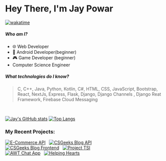 # Hey There, I'm Jay Powar
[![wakatime](https://wakatime.com/badge/user/7293504b-e51f-41db-ba94-4c0911fe9e63.svg)](https://wakatime.com/@7293504b-e51f-41db-ba94-4c0911fe9e63)
##### Who am I?
- 🌐 Web Developer
- 📱 Android Developer(beginner)
- 🎮 Game Developer (beginner)
- Computer Science Engineer

##### What technologies do I know?
> C, C++, Java, Python, Kotlin, C#, HTML, CSS, JavaScript, Bootstrap, React, NextJs, Express, Flask, Django, Django Channels , Django Reat Framework, Firebase Cloud Messaging
<br/>

[![Jay's GitHub stats](https://github-readme-stats-git-masterrstaa-rickstaa.vercel.app/api?username=jaypowar00&show_icons=true&custom_title=Jay%20Powar's%20GitHub%20Stats&theme=radical)](https://github-readme-stats-git-masterrstaa-rickstaa.vercel.app/api?username=jaypowar00&show_icons=true&custom_title=Jay%20Powar's%20GitHub%20Stats&theme=radical)&nbsp;[![Top Langs](https://github-readme-stats-git-masterrstaa-rickstaa.vercel.app/api/top-langs/?username=jaypowar00&layout=compact&theme=radical&langs_count=8)](https://github-readme-stats-git-masterrstaa-rickstaa.vercel.app/api/top-langs/?username=jaypowar00&layout=compact&theme=radical&langs_count=8)

### My Recent Projects:
[![E-Commerce API](https://github-readme-stats-git-masterrstaa-rickstaa.vercel.app/api/pin/?username=jaypowar00&repo=ecommerce_api&show_owner=true&theme=radical)](https://github.com/jaypowar00/ecommerce_api) &nbsp; [![CSGeeks Blog API](https://github-readme-stats-git-masterrstaa-rickstaa.vercel.app/api/pin/?username=jaypowar00&repo=Custom-Blog-API&show_owner=true&theme=radical)](https://github.com/jaypowar00/Custom-Blog-API)  
[![CSGeeks Blog Frontend](https://github-readme-stats-git-masterrstaa-rickstaa.vercel.app/api/pin/?username=jaypowar00&repo=csgeeksblog&show_owner=true&theme=radical)](https://github.com/jaypowar00/csgeeksblog) &nbsp; [![Project TSI](https://github-readme-stats-git-masterrstaa-rickstaa.vercel.app/api/pin/?username=jaypowar00&repo=project-TSI&show_owner=true&theme=radical)](https://github.com/jaypowar00/project-TSI)  
[![AWT Chat App](https://github-readme-stats-git-masterrstaa-rickstaa.vercel.app/api/pin/?username=jaypowar00&repo=AWTChattApp1.0&show_owner=true&theme=radical)](https://github.com/jaypowar00/AWTChattApp1.0) &nbsp; [![Helping Hearts](https://github-readme-stats-git-masterrstaa-rickstaa.vercel.app/api/pin/?username=jaypowar00&repo=helping-hearts&show_owner=true&theme=radical)](https://github.com/jaypowar00/helping-hearts)

